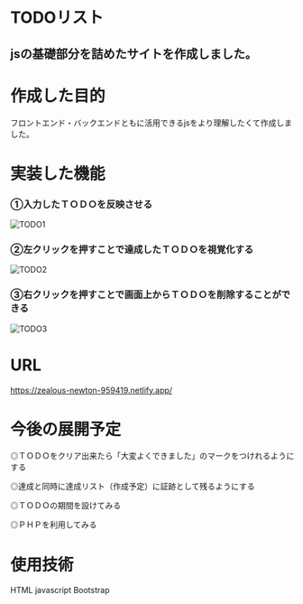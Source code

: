# TODOリスト


## jsの基礎部分を詰めたサイトを作成しました。



# 作成した目的
フロントエンド・バックエンドともに活用できるjsをより理解したくて作成しました。



# 実装した機能

### ➀入力したＴＯＤＯを反映させる

![TODO1](https://user-images.githubusercontent.com/89112624/152747522-a3fa727a-0906-48c4-a965-93590b4ef6c8.png)

### ➁左クリックを押すことで達成したＴＯＤＯを視覚化する

![TODO2](https://user-images.githubusercontent.com/89112624/152747544-23193331-ce7b-4efd-afaf-82249183f661.png)

### ➂右クリックを押すことで画面上からＴＯＤＯを削除することができる

![TODO3](https://user-images.githubusercontent.com/89112624/152747569-53b0bb30-1bee-43e7-a53b-092539bb5d6b.png)

# URL
https://zealous-newton-959419.netlify.app/



# 今後の展開予定
◎ＴＯＤＯをクリア出来たら「大変よくできました」のマークをつけれるようにする



◎達成と同時に達成リスト（作成予定）に証跡として残るようにする



◎ＴＯＤＯの期間を設けてみる



◎ＰＨＰを利用してみる



# 使用技術
HTML
javascript
Bootstrap
